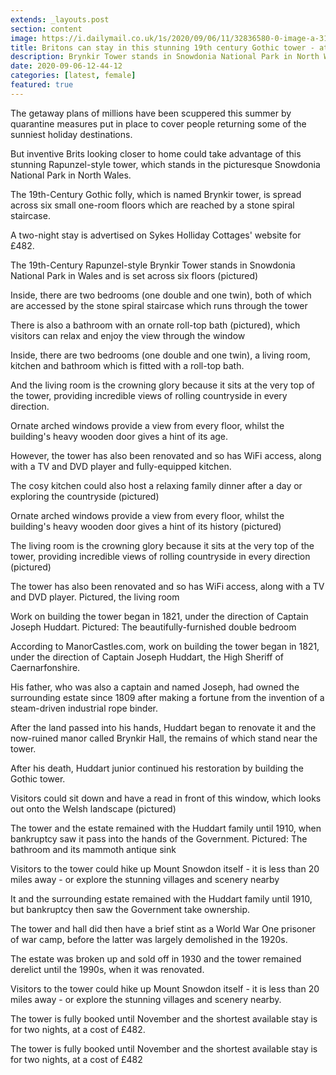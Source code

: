 ```yaml
---
extends: _layouts.post
section: content
image: https://i.dailymail.co.uk/1s/2020/09/06/11/32836580-0-image-a-31_1599388129563.jpg 
title: Britons can stay in this stunning 19th century Gothic tower - at a cost of £482 for two nights 
description: Brynkir Tower stands in Snowdonia National Park in North Wales and is spread across six small one-room floors which are reached by a stone spiral staircase. 
date: 2020-09-06-12-44-12 
categories: [latest, female] 
featured: true 
--- 
```

The getaway plans of millions have been scuppered this summer by quarantine measures put in place to cover people returning some of the sunniest holiday destinations.

But inventive Brits looking closer to home could take advantage of this stunning Rapunzel-style tower, which stands in the picturesque Snowdonia National Park in North Wales. 

The 19th-Century Gothic folly, which is named Brynkir tower, is spread across six small one-room floors which are reached by a stone spiral staircase. 

A two-night stay is advertised on Sykes Holliday Cottages' website for £482.  

The 19th-Century Rapunzel-style Brynkir Tower stands in Snowdonia National Park in Wales and is set across six floors (pictured)

Inside, there are two bedrooms (one double and one twin), both of which are accessed by the stone spiral staircase which runs through the tower

There is also a bathroom with an ornate roll-top bath (pictured), which visitors can relax and enjoy the view through the window

Inside, there are two bedrooms (one double and one twin), a living room, kitchen and bathroom which is fitted with a roll-top bath. 

And the living room is the crowning glory because it sits at the very top of the tower, providing incredible views of rolling countryside in every direction. 

Ornate arched windows provide a view from every floor, whilst the building's heavy wooden door gives a hint of its age. 

However, the tower has also been renovated and so has WiFi access, along with a TV and DVD player and fully-equipped kitchen.  

The cosy kitchen could also host a relaxing family dinner after a day or exploring the countryside (pictured)

Ornate arched windows provide a view from every floor, whilst the building's heavy wooden door gives a hint of its history (pictured)

The living room is the crowning glory because it sits at the very top of the tower, providing incredible views of rolling countryside in every direction (pictured)

The tower has also been renovated and so has WiFi access, along with a TV and DVD player. Pictured, the living room

Work on building the tower began in 1821, under the direction of Captain Joseph Huddart. Pictured: The beautifully-furnished double bedroom

According to ManorCastles.com, work on building the tower began in 1821, under the direction of Captain Joseph Huddart, the High Sheriff of Caernarfonshire. 

His father, who was also a captain and named Joseph, had owned the surrounding estate since 1809 after making a fortune from the invention of a steam-driven industrial rope binder. 

After the land passed into his hands, Huddart began to renovate it and the now-ruined manor called Brynkir Hall, the remains of which stand near the tower. 

After his death, Huddart junior continued his restoration by building the Gothic tower. 

Visitors could sit down and have a read in front of this window, which looks out onto the Welsh landscape (pictured)

The tower and the estate remained with the Huddart family until 1910, when bankruptcy saw it pass into the hands of the Government. Pictured: The bathroom and its mammoth antique sink

Visitors to the tower could hike up Mount Snowdon itself - it is less than 20 miles away - or explore the stunning villages and scenery nearby

It and the surrounding estate remained with the Huddart family until 1910, but bankruptcy then saw the Government take ownership. 

The tower and hall did then have a brief stint as a World War One prisoner of war camp, before the latter was largely demolished in the 1920s. 

The estate was broken up and sold off in 1930 and the tower remained derelict until the 1990s, when it was renovated. 

Visitors to the tower could hike up Mount Snowdon itself - it is less than 20 miles away - or explore the stunning villages and scenery nearby.  

The tower is fully booked until November and the shortest available stay is for two nights, at a cost of £482.   

The tower is fully booked until November and the shortest available stay is for two nights, at a cost of £482

